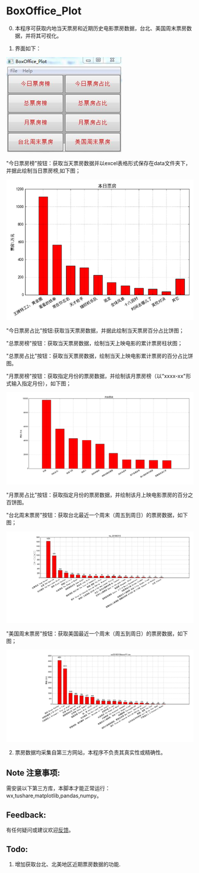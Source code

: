 # **BoxOffice_Plot**

0. 本程序可获取内地当天票房和近期历史电影票房数据，台北、美国周末票房数据，并将其可视化。

1. 界面如下：

![程序界面](img/gui.png)

"今日票房榜"按钮：获取当天票房数据并以excel表格形式保存在data文件夹下，
   并据此绘制当日票房榜,如下图；

   ![](img/20171026boxoffice.png)

   "今日票房占比"按钮:获取当天票房数据，并据此绘制当天票房百分占比饼图；

   "总票房榜"按钮：获取当天票房数据，绘制当天上映电影的累计票房柱状图；

   "总票房占比"按钮：获取当天票房数据，绘制当天上映电影累计票房的百分占比饼图。

   "月票房榜"按钮：获取指定月份的票房数据，并绘制该月票房榜（以“xxxx-xx"形式输入指定月份），如下图；

  ![](img/201612boxoffice.png)

   "月票房占比"按钮：获取指定月份的票房数据，并绘制该月上映电影票房的百分之百饼图。

   "台北周末票房"按钮：获取台北最近一个周末（周五到周日）的票房数据，如下图；

   ![tw](img/tw_20180315.png)

   "美国周末票房"按钮：获取美国最近一个周末（周五到周日）的票房数据，如下图；

   ![us](img/us_20180315.png)

2. 票房数据均采集自第三方网站，本程序不负责其真实性或精确性。

## Note 注意事项:
需安装以下第三方库，本脚本才能正常运行：
wx,tushare,matplotlib,pandas,numpy。

## Feedback:
有任何疑问或建议欢迎[反馈](https://github.com/WellenWoo/BoxOffice_Plot.git)。

## Todo:
1. 增加获取台北、北美地区近期票房数据的功能.



